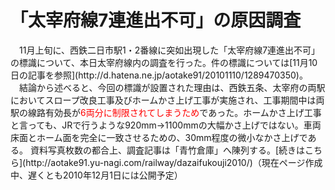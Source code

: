 # 「太宰府線7連進出不可」の原因調査

<div class="section">　11月上旬に、西鉄二日市駅1・2番線に突如出現した「太宰府線7連進出不可」の標識について、本日太宰府線内の調査を行った。件の標識については[11月10日の記事を参照](http://d.hatena.ne.jp/aotake91/20101110/1289470350)。 　結論から述べると、今回の標識が設置された理由は、西鉄五条、太宰府の両駅においてスロープ改良工事及びホームかさ上げ工事が実施され、工事期間中は両駅の線路有効長が<span style="color: #FF0000;">6両分に制限されてしまうため</span>であった。ホームかさ上げ工事と言っても、JRで行うような920mm→1100mmの大幅かさ上げではない。車両床面とホーム面を完全に一致させるための、30mm程度の微小なかさ上げである。 資料写真枚数の都合上、調査記事は「青竹倉庫」へ陳列する。[続きはこちら](http://aotake91.yu-nagi.com/railway/dazaifukouji2010/)（現在ページ作成中、遅くとも2010年12月1日には公開予定）</div>